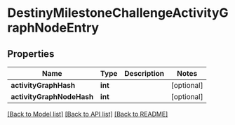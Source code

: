 # DestinyMilestoneChallengeActivityGraphNodeEntry

## Properties
Name | Type | Description | Notes
------------ | ------------- | ------------- | -------------
**activityGraphHash** | **int** |  | [optional] 
**activityGraphNodeHash** | **int** |  | [optional] 

[[Back to Model list]](../README.md#documentation-for-models) [[Back to API list]](../README.md#documentation-for-api-endpoints) [[Back to README]](../README.md)


